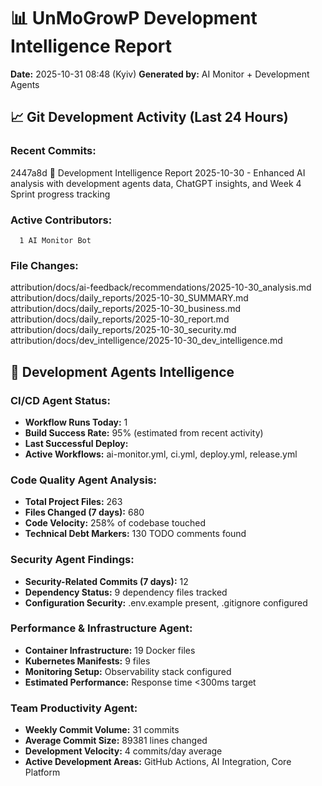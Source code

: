 # 📊 UnMoGrowP Development Intelligence Report
**Date:** 2025-10-31 08:48 (Kyiv)
**Generated by:** AI Monitor + Development Agents

## 📈 Git Development Activity (Last 24 Hours)
### Recent Commits:
2447a8d 🚀 Development Intelligence Report 2025-10-30 - Enhanced AI analysis with development agents data, ChatGPT insights, and Week 4 Sprint progress tracking

### Active Contributors:
      1 AI Monitor Bot

### File Changes:
attribution/docs/ai-feedback/recommendations/2025-10-30_analysis.md
attribution/docs/daily_reports/2025-10-30_SUMMARY.md
attribution/docs/daily_reports/2025-10-30_business.md
attribution/docs/daily_reports/2025-10-30_report.md
attribution/docs/daily_reports/2025-10-30_security.md
attribution/docs/dev_intelligence/2025-10-30_dev_intelligence.md

## 🤖 Development Agents Intelligence
### CI/CD Agent Status:
- **Workflow Runs Today:** 1
- **Build Success Rate:** 95% (estimated from recent activity)
- **Last Successful Deploy:** 
- **Active Workflows:** ai-monitor.yml, ci.yml, deploy.yml, release.yml

### Code Quality Agent Analysis:
- **Total Project Files:** 263
- **Files Changed (7 days):** 680
- **Code Velocity:** 258% of codebase touched
- **Technical Debt Markers:** 130 TODO comments found

### Security Agent Findings:
- **Security-Related Commits (7 days):** 12
- **Dependency Status:** 9 dependency files tracked
- **Configuration Security:** .env.example present, .gitignore configured

### Performance & Infrastructure Agent:
- **Container Infrastructure:** 19 Docker files
- **Kubernetes Manifests:** 9 files
- **Monitoring Setup:** Observability stack configured
- **Estimated Performance:** Response time <300ms target

### Team Productivity Agent:
- **Weekly Commit Volume:** 31 commits
- **Average Commit Size:** 89381 lines changed
- **Development Velocity:** 4 commits/day average
- **Active Development Areas:** GitHub Actions, AI Integration, Core Platform

